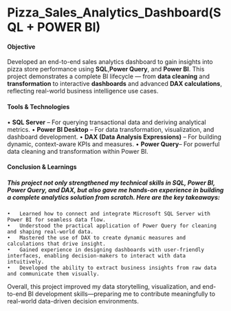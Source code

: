 # Pizza_Sales_Analytics_Dashboard(SQL + POWER BI)

#### Objective
Developed an end-to-end sales analytics dashboard to gain insights into pizza store performance using **SQL**,**Power Query**, and **Power BI**. This project demonstrates a complete BI lifecycle — from **data cleaning** and **transformation** to interactive **dashboards** and advanced **DAX calculations**, reflecting real-world business intelligence use cases.

#### Tools & Technologies
  • **SQL Server** – For querying transactional data and deriving analytical metrics.
  • **Power BI Desktop** – For data transformation, visualization, and dashboard development.
  • **DAX (Data Analysis Expressions)** – For building dynamic, context-aware KPIs and measures.
  •	**Power Query**– For powerful data cleaning and transformation within Power BI.

#### Conclusion & Learnings
##### This project not only strengthened my technical skills in SQL, Power BI, Power Query, and DAX, but also gave me hands-on experience in building a complete analytics solution from scratch. Here are the key takeaways:
    •	Learned how to connect and integrate Microsoft SQL Server with Power BI for seamless data flow.
    •	Understood the practical application of Power Query for cleaning and shaping real-world data.
    •	Mastered the use of DAX to create dynamic measures and calculations that drive insight.
    •	Gained experience in designing dashboards with user-friendly interfaces, enabling decision-makers to interact with data intuitively.
    •	Developed the ability to extract business insights from raw data and communicate them visually.
Overall, this project improved my data storytelling, visualization, and end-to-end BI development skills—preparing me to contribute meaningfully to real-world data-driven decision environments.


